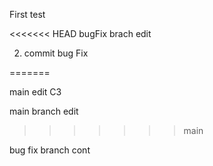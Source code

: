 First test

<<<<<<< HEAD
bugFix brach edit


2. commit bug Fix

=======

main edit C3

main branch edit
>>>>>>> main


bug fix branch cont
